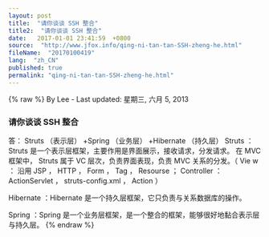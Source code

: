```yaml
---
layout: post
title:  "请你谈谈 SSH 整合"
title2:  "请你谈谈 SSH 整合"
date:   2017-01-01 23:41:59  +0800
source:  "http://www.jfox.info/qing-ni-tan-tan-SSH-zheng-he.html"
fileName:  "20170100419"
lang:  "zh_CN"
published: true
permalink: "qing-ni-tan-tan-SSH-zheng-he.html"
---
```

{% raw %}
By Lee - Last updated: 星期三, 六月 5, 2013

### 请你谈谈 SSH 整合

答： Struts （表示层） +Spring （业务层） +Hibernate （持久层）
Struts ：Struts 是一个表示层框架，主要作用是界面展示，接收请求，分发请求。
在 MVC 框架中， Struts 属于 VC 层次，负责界面表现，负责 MVC 关系的分发。（ Vie w ：
沿用 JSP ， HTTP ， Form ， Tag ， Resourse ； Controller ： ActionServlet ， struts-config.xml ， Action ）

Hibernate ：Hibernate 是一个持久层框架，它只负责与关系数据库的操作。

Spring ：Spring 是一个业务层框架，是一个整合的框架，能够很好地黏合表示层与持久层。
{% endraw %}

